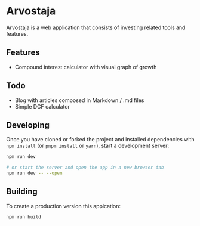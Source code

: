 # Arvostaja

Arvostaja is a web application that consists of investing related tools and features.

## Features

- Compound interest calculator with visual graph of growth

## Todo

- Blog with articles composed in Markdown / .md files
- Simple DCF calculator

## Developing

Once you have cloned or forked the project and installed dependencies with `npm install` (or `pnpm install` or `yarn`), start a development server:

```bash
npm run dev

# or start the server and open the app in a new browser tab
npm run dev -- --open
```

## Building

To create a production version this applcation:

```bash
npm run build
```
